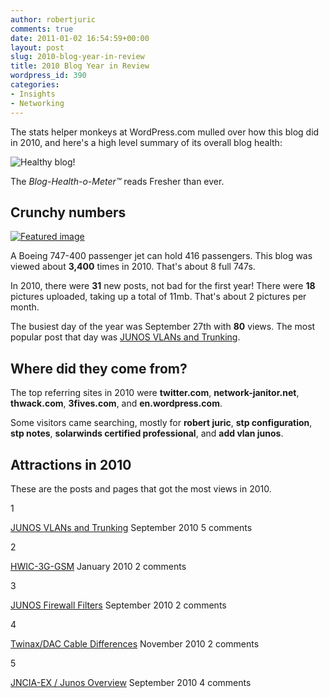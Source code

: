 ```yaml
---
author: robertjuric
comments: true
date: 2011-01-02 16:54:59+00:00
layout: post
slug: 2010-blog-year-in-review
title: 2010 Blog Year in Review
wordpress_id: 390
categories:
- Insights
- Networking
---
```


The stats helper monkeys at WordPress.com mulled over how this blog did in 2010, and here's a high level summary of its overall blog health:

![Healthy blog!](http://s0.wp.com/i/annual-recap/meter-healthy3.gif)

The _Blog-Health-o-Meter™_ reads Fresher than ever.


## Crunchy numbers


[![Featured image](http://robertj.files.wordpress.com/2010/11/2010-11-02_12-28-36_491.jpg?w=288)](http://robertj.files.wordpress.com/2010/11/2010-11-02_12-28-36_491.jpg)

A Boeing 747-400 passenger jet can hold 416 passengers.  This blog was viewed about **3,400** times in 2010.  That's about 8 full 747s.



In 2010, there were **31** new posts, not bad for the first year! There were **18** pictures uploaded, taking up a total of 11mb. That's about 2 pictures per month.

The busiest day of the year was September 27th with **80** views. The most popular post that day was [JUNOS VLANs and Trunking](http://robertjuric.com/2010/09/26/junos-vlans-and-trunking/).


## Where did they come from?


The top referring sites in 2010 were **twitter.com**, **network-janitor.net**, **thwack.com**, **3fives.com**, and **en.wordpress.com**.

Some visitors came searching, mostly for **robert juric**, **stp configuration**, **stp notes**, **solarwinds certified professional**, and **add vlan junos**.


## Attractions in 2010


These are the posts and pages that got the most views in 2010.


1


[JUNOS VLANs and Trunking](http://robertjuric.com/2010/09/26/junos-vlans-and-trunking/) September 2010
5 comments


2


[HWIC-3G-GSM](http://robertjuric.com/2010/01/26/hwic-3g-gsm/) January 2010
2 comments


3


[JUNOS Firewall Filters](http://robertjuric.com/2010/09/19/junos-firewall-filters/) September 2010
2 comments


4


[Twinax/DAC Cable Differences](http://robertjuric.com/2010/11/02/twinaxdac-cable-differences/) November 2010
2 comments


5


[JNCIA-EX / Junos Overview](http://robertjuric.com/2010/09/02/jncia-ex-junos-overview/) September 2010
4 comments

